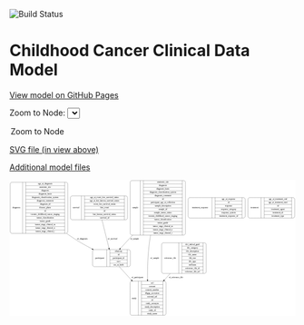 <link rel='stylesheet' href="assets/style.css">
<link rel='stylesheet' href="https://unpkg.com/leaflet@1.5.1/dist/leaflet.css" integrity="sha512-xwE/Az9zrjBIphAcBb3F6JVqxf46+CDLwfLMHloNu6KEQCAWi6HcDUbeOfBIptF7tcCzusKFjFw2yuvEpDL9wQ==" crossorigin="">
<script type="text/javascript" src="https://code.jquery.com/jquery-3.2.1.min.js"></script>
<script type="text/javascript"  src="https://unpkg.com/leaflet@1.5.1/dist/leaflet.js"></script>
<script type="text/javascript" src="assets/actions.js"></script>

![Build Status](https://github.com/CBIIT/c3d-model/actions/workflows/model-test-and-deploy.yml/badge.svg)

# Childhood Cancer Clinical Data Model

[View model on GitHub Pages](https://cbiit.github.io/c3d-model/)


Zoom to Node: <select id="node_select">
  <option value="">Zoom to Node</option>
</select>
<div id="model"></div>

<p>
<a href="./model-desc/c3d-model.svg">SVG file (in view above)</a>
<p>
<a href="./model-desc">Additional model files</a>
<div id='graph' style='display:off;'>
<svg width="1929pt" height="918pt"
 viewBox="0.00 0.00 1928.50 918.00" xmlns="http://www.w3.org/2000/svg" xmlns:xlink="http://www.w3.org/1999/xlink">
<g id="graph0" class="graph" transform="scale(1 1) rotate(0) translate(4 914)">
<title>Perl</title>
<polygon fill="#ffffff" stroke="transparent" points="-4,4 -4,-914 1924.5,-914 1924.5,4 -4,4"/>
<!-- study -->
<g id="node1" class="node">
<title>study</title>
<path fill="none" stroke="#000000" d="M821,-.5C821,-.5 1040,-.5 1040,-.5 1046,-.5 1052,-6.5 1052,-12.5 1052,-12.5 1052,-218.5 1052,-218.5 1052,-224.5 1046,-230.5 1040,-230.5 1040,-230.5 821,-230.5 821,-230.5 815,-230.5 809,-224.5 809,-218.5 809,-218.5 809,-12.5 809,-12.5 809,-6.5 815,-.5 821,-.5"/>
<text text-anchor="middle" x="837" y="-111.8" font-family="Times,serif" font-size="14.00" fill="#000000">study</text>
<polyline fill="none" stroke="#000000" points="865,-.5 865,-230.5 "/>
<text text-anchor="middle" x="875.5" y="-111.8" font-family="Times,serif" font-size="14.00" fill="#000000"> </text>
<polyline fill="none" stroke="#000000" points="886,-.5 886,-230.5 "/>
<text text-anchor="middle" x="958.5" y="-215.3" font-family="Times,serif" font-size="14.00" fill="#000000">acl</text>
<polyline fill="none" stroke="#000000" points="886,-207.5 1031,-207.5 "/>
<text text-anchor="middle" x="958.5" y="-192.3" font-family="Times,serif" font-size="14.00" fill="#000000">consent</text>
<polyline fill="none" stroke="#000000" points="886,-184.5 1031,-184.5 "/>
<text text-anchor="middle" x="958.5" y="-169.3" font-family="Times,serif" font-size="14.00" fill="#000000">consent_number</text>
<polyline fill="none" stroke="#000000" points="886,-161.5 1031,-161.5 "/>
<text text-anchor="middle" x="958.5" y="-146.3" font-family="Times,serif" font-size="14.00" fill="#000000">dbgap_accession</text>
<polyline fill="none" stroke="#000000" points="886,-138.5 1031,-138.5 "/>
<text text-anchor="middle" x="958.5" y="-123.3" font-family="Times,serif" font-size="14.00" fill="#000000">external_url</text>
<polyline fill="none" stroke="#000000" points="886,-115.5 1031,-115.5 "/>
<text text-anchor="middle" x="958.5" y="-100.3" font-family="Times,serif" font-size="14.00" fill="#000000">id</text>
<polyline fill="none" stroke="#000000" points="886,-92.5 1031,-92.5 "/>
<text text-anchor="middle" x="958.5" y="-77.3" font-family="Times,serif" font-size="14.00" fill="#000000">study_acronym</text>
<polyline fill="none" stroke="#000000" points="886,-69.5 1031,-69.5 "/>
<text text-anchor="middle" x="958.5" y="-54.3" font-family="Times,serif" font-size="14.00" fill="#000000">study_description</text>
<polyline fill="none" stroke="#000000" points="886,-46.5 1031,-46.5 "/>
<text text-anchor="middle" x="958.5" y="-31.3" font-family="Times,serif" font-size="14.00" fill="#000000">study_id</text>
<polyline fill="none" stroke="#000000" points="886,-23.5 1031,-23.5 "/>
<text text-anchor="middle" x="958.5" y="-8.3" font-family="Times,serif" font-size="14.00" fill="#000000">study_name</text>
<polyline fill="none" stroke="#000000" points="1031,-.5 1031,-230.5 "/>
<text text-anchor="middle" x="1041.5" y="-111.8" font-family="Times,serif" font-size="14.00" fill="#000000"> </text>
</g>
<!-- treatment_response -->
<g id="node2" class="node">
<title>treatment_response</title>
<path fill="none" stroke="#000000" d="M1213,-656.5C1213,-656.5 1574,-656.5 1574,-656.5 1580,-656.5 1586,-662.5 1586,-668.5 1586,-668.5 1586,-782.5 1586,-782.5 1586,-788.5 1580,-794.5 1574,-794.5 1574,-794.5 1213,-794.5 1213,-794.5 1207,-794.5 1201,-788.5 1201,-782.5 1201,-782.5 1201,-668.5 1201,-668.5 1201,-662.5 1207,-656.5 1213,-656.5"/>
<text text-anchor="middle" x="1281.5" y="-721.8" font-family="Times,serif" font-size="14.00" fill="#000000">treatment_response</text>
<polyline fill="none" stroke="#000000" points="1362,-656.5 1362,-794.5 "/>
<text text-anchor="middle" x="1372.5" y="-721.8" font-family="Times,serif" font-size="14.00" fill="#000000"> </text>
<polyline fill="none" stroke="#000000" points="1383,-656.5 1383,-794.5 "/>
<text text-anchor="middle" x="1474" y="-779.3" font-family="Times,serif" font-size="14.00" fill="#000000">age_at_response</text>
<polyline fill="none" stroke="#000000" points="1383,-771.5 1565,-771.5 "/>
<text text-anchor="middle" x="1474" y="-756.3" font-family="Times,serif" font-size="14.00" fill="#000000">id</text>
<polyline fill="none" stroke="#000000" points="1383,-748.5 1565,-748.5 "/>
<text text-anchor="middle" x="1474" y="-733.3" font-family="Times,serif" font-size="14.00" fill="#000000">response</text>
<polyline fill="none" stroke="#000000" points="1383,-725.5 1565,-725.5 "/>
<text text-anchor="middle" x="1474" y="-710.3" font-family="Times,serif" font-size="14.00" fill="#000000">response_category</text>
<polyline fill="none" stroke="#000000" points="1383,-702.5 1565,-702.5 "/>
<text text-anchor="middle" x="1474" y="-687.3" font-family="Times,serif" font-size="14.00" fill="#000000">response_system</text>
<polyline fill="none" stroke="#000000" points="1383,-679.5 1565,-679.5 "/>
<text text-anchor="middle" x="1474" y="-664.3" font-family="Times,serif" font-size="14.00" fill="#000000">treatment_response_id</text>
<polyline fill="none" stroke="#000000" points="1565,-656.5 1565,-794.5 "/>
<text text-anchor="middle" x="1575.5" y="-721.8" font-family="Times,serif" font-size="14.00" fill="#000000"> </text>
</g>
<!-- diagnosis -->
<g id="node3" class="node">
<title>diagnosis</title>
<path fill="none" stroke="#000000" d="M12,-553C12,-553 377,-553 377,-553 383,-553 389,-559 389,-565 389,-565 389,-886 389,-886 389,-892 383,-898 377,-898 377,-898 12,-898 12,-898 6,-898 0,-892 0,-886 0,-886 0,-565 0,-565 0,-559 6,-553 12,-553"/>
<text text-anchor="middle" x="42" y="-721.8" font-family="Times,serif" font-size="14.00" fill="#000000">diagnosis</text>
<polyline fill="none" stroke="#000000" points="84,-553 84,-898 "/>
<text text-anchor="middle" x="94.5" y="-721.8" font-family="Times,serif" font-size="14.00" fill="#000000"> </text>
<polyline fill="none" stroke="#000000" points="105,-553 105,-898 "/>
<text text-anchor="middle" x="236.5" y="-882.8" font-family="Times,serif" font-size="14.00" fill="#000000">age_at_diagnosis</text>
<polyline fill="none" stroke="#000000" points="105,-875 368,-875 "/>
<text text-anchor="middle" x="236.5" y="-859.8" font-family="Times,serif" font-size="14.00" fill="#000000">anatomic_site</text>
<polyline fill="none" stroke="#000000" points="105,-852 368,-852 "/>
<text text-anchor="middle" x="236.5" y="-836.8" font-family="Times,serif" font-size="14.00" fill="#000000">diagnosis</text>
<polyline fill="none" stroke="#000000" points="105,-829 368,-829 "/>
<text text-anchor="middle" x="236.5" y="-813.8" font-family="Times,serif" font-size="14.00" fill="#000000">diagnosis_basis</text>
<polyline fill="none" stroke="#000000" points="105,-806 368,-806 "/>
<text text-anchor="middle" x="236.5" y="-790.8" font-family="Times,serif" font-size="14.00" fill="#000000">diagnosis_classification_system</text>
<polyline fill="none" stroke="#000000" points="105,-783 368,-783 "/>
<text text-anchor="middle" x="236.5" y="-767.8" font-family="Times,serif" font-size="14.00" fill="#000000">diagnosis_comment</text>
<polyline fill="none" stroke="#000000" points="105,-760 368,-760 "/>
<text text-anchor="middle" x="236.5" y="-744.8" font-family="Times,serif" font-size="14.00" fill="#000000">diagnosis_id</text>
<polyline fill="none" stroke="#000000" points="105,-737 368,-737 "/>
<text text-anchor="middle" x="236.5" y="-721.8" font-family="Times,serif" font-size="14.00" fill="#000000">disease_phase</text>
<polyline fill="none" stroke="#000000" points="105,-714 368,-714 "/>
<text text-anchor="middle" x="236.5" y="-698.8" font-family="Times,serif" font-size="14.00" fill="#000000">id</text>
<polyline fill="none" stroke="#000000" points="105,-691 368,-691 "/>
<text text-anchor="middle" x="236.5" y="-675.8" font-family="Times,serif" font-size="14.00" fill="#000000">toronto_childhood_cancer_staging</text>
<polyline fill="none" stroke="#000000" points="105,-668 368,-668 "/>
<text text-anchor="middle" x="236.5" y="-652.8" font-family="Times,serif" font-size="14.00" fill="#000000">tumor_classification</text>
<polyline fill="none" stroke="#000000" points="105,-645 368,-645 "/>
<text text-anchor="middle" x="236.5" y="-629.8" font-family="Times,serif" font-size="14.00" fill="#000000">tumor_grade</text>
<polyline fill="none" stroke="#000000" points="105,-622 368,-622 "/>
<text text-anchor="middle" x="236.5" y="-606.8" font-family="Times,serif" font-size="14.00" fill="#000000">tumor_stage_clinical_m</text>
<polyline fill="none" stroke="#000000" points="105,-599 368,-599 "/>
<text text-anchor="middle" x="236.5" y="-583.8" font-family="Times,serif" font-size="14.00" fill="#000000">tumor_stage_clinical_n</text>
<polyline fill="none" stroke="#000000" points="105,-576 368,-576 "/>
<text text-anchor="middle" x="236.5" y="-560.8" font-family="Times,serif" font-size="14.00" fill="#000000">tumor_stage_clinical_t</text>
<polyline fill="none" stroke="#000000" points="368,-553 368,-898 "/>
<text text-anchor="middle" x="378.5" y="-721.8" font-family="Times,serif" font-size="14.00" fill="#000000"> </text>
</g>
<!-- participant -->
<g id="node4" class="node">
<title>participant</title>
<path fill="none" stroke="#000000" d="M568,-328.5C568,-328.5 799,-328.5 799,-328.5 805,-328.5 811,-334.5 811,-340.5 811,-340.5 811,-431.5 811,-431.5 811,-437.5 805,-443.5 799,-443.5 799,-443.5 568,-443.5 568,-443.5 562,-443.5 556,-437.5 556,-431.5 556,-431.5 556,-340.5 556,-340.5 556,-334.5 562,-328.5 568,-328.5"/>
<text text-anchor="middle" x="604" y="-382.3" font-family="Times,serif" font-size="14.00" fill="#000000">participant</text>
<polyline fill="none" stroke="#000000" points="652,-328.5 652,-443.5 "/>
<text text-anchor="middle" x="662.5" y="-382.3" font-family="Times,serif" font-size="14.00" fill="#000000"> </text>
<polyline fill="none" stroke="#000000" points="673,-328.5 673,-443.5 "/>
<text text-anchor="middle" x="731.5" y="-428.3" font-family="Times,serif" font-size="14.00" fill="#000000">ethnicity</text>
<polyline fill="none" stroke="#000000" points="673,-420.5 790,-420.5 "/>
<text text-anchor="middle" x="731.5" y="-405.3" font-family="Times,serif" font-size="14.00" fill="#000000">id</text>
<polyline fill="none" stroke="#000000" points="673,-397.5 790,-397.5 "/>
<text text-anchor="middle" x="731.5" y="-382.3" font-family="Times,serif" font-size="14.00" fill="#000000">participant_id</text>
<polyline fill="none" stroke="#000000" points="673,-374.5 790,-374.5 "/>
<text text-anchor="middle" x="731.5" y="-359.3" font-family="Times,serif" font-size="14.00" fill="#000000">race</text>
<polyline fill="none" stroke="#000000" points="673,-351.5 790,-351.5 "/>
<text text-anchor="middle" x="731.5" y="-336.3" font-family="Times,serif" font-size="14.00" fill="#000000">sex_at_birth</text>
<polyline fill="none" stroke="#000000" points="790,-328.5 790,-443.5 "/>
<text text-anchor="middle" x="800.5" y="-382.3" font-family="Times,serif" font-size="14.00" fill="#000000"> </text>
</g>
<!-- diagnosis&#45;&gt;participant -->
<g id="edge3" class="edge">
<title>diagnosis&#45;&gt;participant</title>
<path fill="none" stroke="#000000" d="M381.1682,-552.9394C386.6128,-548.847 392.0626,-544.8586 397.5,-541 445.9451,-506.6212 502.8628,-474.3262 553.1121,-448.2065"/>
<polygon fill="#000000" stroke="#000000" points="554.8099,-451.2689 562.0879,-443.5693 551.597,-445.0498 554.8099,-451.2689"/>
<text text-anchor="middle" x="487" y="-511.8" font-family="Times,serif" font-size="14.00" fill="#000000">of_diagnosis</text>
</g>
<!-- participant&#45;&gt;study -->
<g id="edge5" class="edge">
<title>participant&#45;&gt;study</title>
<path fill="none" stroke="#000000" d="M736.1847,-328.3027C760.2538,-301.9437 789.7429,-269.6489 818.4056,-238.2592"/>
<polygon fill="#000000" stroke="#000000" points="821.1216,-240.4755 825.28,-230.7308 815.9524,-235.7553 821.1216,-240.4755"/>
<text text-anchor="middle" x="858" y="-252.8" font-family="Times,serif" font-size="14.00" fill="#000000">of_participant</text>
</g>
<!-- sample -->
<g id="node5" class="node">
<title>sample</title>
<path fill="none" stroke="#000000" d="M822,-541.5C822,-541.5 1171,-541.5 1171,-541.5 1177,-541.5 1183,-547.5 1183,-553.5 1183,-553.5 1183,-897.5 1183,-897.5 1183,-903.5 1177,-909.5 1171,-909.5 1171,-909.5 822,-909.5 822,-909.5 816,-909.5 810,-903.5 810,-897.5 810,-897.5 810,-553.5 810,-553.5 810,-547.5 816,-541.5 822,-541.5"/>
<text text-anchor="middle" x="844" y="-721.8" font-family="Times,serif" font-size="14.00" fill="#000000">sample</text>
<polyline fill="none" stroke="#000000" points="878,-541.5 878,-909.5 "/>
<text text-anchor="middle" x="888.5" y="-721.8" font-family="Times,serif" font-size="14.00" fill="#000000"> </text>
<polyline fill="none" stroke="#000000" points="899,-541.5 899,-909.5 "/>
<text text-anchor="middle" x="1030.5" y="-894.3" font-family="Times,serif" font-size="14.00" fill="#000000">anatomic_site</text>
<polyline fill="none" stroke="#000000" points="899,-886.5 1162,-886.5 "/>
<text text-anchor="middle" x="1030.5" y="-871.3" font-family="Times,serif" font-size="14.00" fill="#000000">diagnosis</text>
<polyline fill="none" stroke="#000000" points="899,-863.5 1162,-863.5 "/>
<text text-anchor="middle" x="1030.5" y="-848.3" font-family="Times,serif" font-size="14.00" fill="#000000">diagnosis_basis</text>
<polyline fill="none" stroke="#000000" points="899,-840.5 1162,-840.5 "/>
<text text-anchor="middle" x="1030.5" y="-825.3" font-family="Times,serif" font-size="14.00" fill="#000000">diagnosis_classification_system</text>
<polyline fill="none" stroke="#000000" points="899,-817.5 1162,-817.5 "/>
<text text-anchor="middle" x="1030.5" y="-802.3" font-family="Times,serif" font-size="14.00" fill="#000000">diagnosis_comment</text>
<polyline fill="none" stroke="#000000" points="899,-794.5 1162,-794.5 "/>
<text text-anchor="middle" x="1030.5" y="-779.3" font-family="Times,serif" font-size="14.00" fill="#000000">id</text>
<polyline fill="none" stroke="#000000" points="899,-771.5 1162,-771.5 "/>
<text text-anchor="middle" x="1030.5" y="-756.3" font-family="Times,serif" font-size="14.00" fill="#000000">participant_age_at_collection</text>
<polyline fill="none" stroke="#000000" points="899,-748.5 1162,-748.5 "/>
<text text-anchor="middle" x="1030.5" y="-733.3" font-family="Times,serif" font-size="14.00" fill="#000000">sample_description</text>
<polyline fill="none" stroke="#000000" points="899,-725.5 1162,-725.5 "/>
<text text-anchor="middle" x="1030.5" y="-710.3" font-family="Times,serif" font-size="14.00" fill="#000000">sample_id</text>
<polyline fill="none" stroke="#000000" points="899,-702.5 1162,-702.5 "/>
<text text-anchor="middle" x="1030.5" y="-687.3" font-family="Times,serif" font-size="14.00" fill="#000000">sample_tumor_status</text>
<polyline fill="none" stroke="#000000" points="899,-679.5 1162,-679.5 "/>
<text text-anchor="middle" x="1030.5" y="-664.3" font-family="Times,serif" font-size="14.00" fill="#000000">toronto_childhood_cancer_staging</text>
<polyline fill="none" stroke="#000000" points="899,-656.5 1162,-656.5 "/>
<text text-anchor="middle" x="1030.5" y="-641.3" font-family="Times,serif" font-size="14.00" fill="#000000">tumor_classification</text>
<polyline fill="none" stroke="#000000" points="899,-633.5 1162,-633.5 "/>
<text text-anchor="middle" x="1030.5" y="-618.3" font-family="Times,serif" font-size="14.00" fill="#000000">tumor_grade</text>
<polyline fill="none" stroke="#000000" points="899,-610.5 1162,-610.5 "/>
<text text-anchor="middle" x="1030.5" y="-595.3" font-family="Times,serif" font-size="14.00" fill="#000000">tumor_stage_clinical_m</text>
<polyline fill="none" stroke="#000000" points="899,-587.5 1162,-587.5 "/>
<text text-anchor="middle" x="1030.5" y="-572.3" font-family="Times,serif" font-size="14.00" fill="#000000">tumor_stage_clinical_n</text>
<polyline fill="none" stroke="#000000" points="899,-564.5 1162,-564.5 "/>
<text text-anchor="middle" x="1030.5" y="-549.3" font-family="Times,serif" font-size="14.00" fill="#000000">tumor_stage_clinical_t</text>
<polyline fill="none" stroke="#000000" points="1162,-541.5 1162,-909.5 "/>
<text text-anchor="middle" x="1172.5" y="-721.8" font-family="Times,serif" font-size="14.00" fill="#000000"> </text>
</g>
<!-- sample&#45;&gt;study -->
<g id="edge2" class="edge">
<title>sample&#45;&gt;study</title>
<path fill="none" stroke="#000000" d="M947.9878,-541.404C944.6299,-524.1169 941.7075,-506.787 939.5,-490 928.6482,-407.4769 926.3973,-313.8679 926.8597,-240.8816"/>
<polygon fill="#000000" stroke="#000000" points="930.3608,-240.7513 926.9424,-230.7231 923.361,-240.6943 930.3608,-240.7513"/>
<text text-anchor="middle" x="976" y="-382.3" font-family="Times,serif" font-size="14.00" fill="#000000">of_sample</text>
</g>
<!-- sample&#45;&gt;participant -->
<g id="edge1" class="edge">
<title>sample&#45;&gt;participant</title>
<path fill="none" stroke="#000000" d="M826.7178,-541.3433C796.8951,-508.9957 767.7204,-477.3509 743.5673,-451.1529"/>
<polygon fill="#000000" stroke="#000000" points="745.9173,-448.5383 736.5657,-443.5585 740.7708,-453.2831 745.9173,-448.5383"/>
<text text-anchor="middle" x="840" y="-511.8" font-family="Times,serif" font-size="14.00" fill="#000000">of_sample</text>
</g>
<!-- reference_file -->
<g id="node6" class="node">
<title>reference_file</title>
<path fill="none" stroke="#000000" d="M1034,-282.5C1034,-282.5 1311,-282.5 1311,-282.5 1317,-282.5 1323,-288.5 1323,-294.5 1323,-294.5 1323,-477.5 1323,-477.5 1323,-483.5 1317,-489.5 1311,-489.5 1311,-489.5 1034,-489.5 1034,-489.5 1028,-489.5 1022,-483.5 1022,-477.5 1022,-477.5 1022,-294.5 1022,-294.5 1022,-288.5 1028,-282.5 1034,-282.5"/>
<text text-anchor="middle" x="1080" y="-382.3" font-family="Times,serif" font-size="14.00" fill="#000000">reference_file</text>
<polyline fill="none" stroke="#000000" points="1138,-282.5 1138,-489.5 "/>
<text text-anchor="middle" x="1148.5" y="-382.3" font-family="Times,serif" font-size="14.00" fill="#000000"> </text>
<polyline fill="none" stroke="#000000" points="1159,-282.5 1159,-489.5 "/>
<text text-anchor="middle" x="1230.5" y="-474.3" font-family="Times,serif" font-size="14.00" fill="#000000">dcf_indexd_guid</text>
<polyline fill="none" stroke="#000000" points="1159,-466.5 1302,-466.5 "/>
<text text-anchor="middle" x="1230.5" y="-451.3" font-family="Times,serif" font-size="14.00" fill="#000000">file_category</text>
<polyline fill="none" stroke="#000000" points="1159,-443.5 1302,-443.5 "/>
<text text-anchor="middle" x="1230.5" y="-428.3" font-family="Times,serif" font-size="14.00" fill="#000000">file_description</text>
<polyline fill="none" stroke="#000000" points="1159,-420.5 1302,-420.5 "/>
<text text-anchor="middle" x="1230.5" y="-405.3" font-family="Times,serif" font-size="14.00" fill="#000000">file_name</text>
<polyline fill="none" stroke="#000000" points="1159,-397.5 1302,-397.5 "/>
<text text-anchor="middle" x="1230.5" y="-382.3" font-family="Times,serif" font-size="14.00" fill="#000000">file_size</text>
<polyline fill="none" stroke="#000000" points="1159,-374.5 1302,-374.5 "/>
<text text-anchor="middle" x="1230.5" y="-359.3" font-family="Times,serif" font-size="14.00" fill="#000000">file_type</text>
<polyline fill="none" stroke="#000000" points="1159,-351.5 1302,-351.5 "/>
<text text-anchor="middle" x="1230.5" y="-336.3" font-family="Times,serif" font-size="14.00" fill="#000000">md5sum</text>
<polyline fill="none" stroke="#000000" points="1159,-328.5 1302,-328.5 "/>
<text text-anchor="middle" x="1230.5" y="-313.3" font-family="Times,serif" font-size="14.00" fill="#000000">reference_file_id</text>
<polyline fill="none" stroke="#000000" points="1159,-305.5 1302,-305.5 "/>
<text text-anchor="middle" x="1230.5" y="-290.3" font-family="Times,serif" font-size="14.00" fill="#000000">reference_file_url</text>
<polyline fill="none" stroke="#000000" points="1302,-282.5 1302,-489.5 "/>
<text text-anchor="middle" x="1312.5" y="-382.3" font-family="Times,serif" font-size="14.00" fill="#000000"> </text>
</g>
<!-- reference_file&#45;&gt;study -->
<g id="edge6" class="edge">
<title>reference_file&#45;&gt;study</title>
<path fill="none" stroke="#000000" d="M1079.6286,-282.1912C1066.8024,-267.8545 1053.5298,-253.0188 1040.4317,-238.3781"/>
<polygon fill="#000000" stroke="#000000" points="1042.8774,-235.8626 1033.6013,-230.7434 1037.6604,-240.5299 1042.8774,-235.8626"/>
<text text-anchor="middle" x="1119" y="-252.8" font-family="Times,serif" font-size="14.00" fill="#000000">of_reference_file</text>
</g>
<!-- treatment -->
<g id="node7" class="node">
<title>treatment</title>
<path fill="none" stroke="#000000" d="M1616.5,-656.5C1616.5,-656.5 1908.5,-656.5 1908.5,-656.5 1914.5,-656.5 1920.5,-662.5 1920.5,-668.5 1920.5,-668.5 1920.5,-782.5 1920.5,-782.5 1920.5,-788.5 1914.5,-794.5 1908.5,-794.5 1908.5,-794.5 1616.5,-794.5 1616.5,-794.5 1610.5,-794.5 1604.5,-788.5 1604.5,-782.5 1604.5,-782.5 1604.5,-668.5 1604.5,-668.5 1604.5,-662.5 1610.5,-656.5 1616.5,-656.5"/>
<text text-anchor="middle" x="1649" y="-721.8" font-family="Times,serif" font-size="14.00" fill="#000000">treatment</text>
<polyline fill="none" stroke="#000000" points="1693.5,-656.5 1693.5,-794.5 "/>
<text text-anchor="middle" x="1704" y="-721.8" font-family="Times,serif" font-size="14.00" fill="#000000"> </text>
<polyline fill="none" stroke="#000000" points="1714.5,-656.5 1714.5,-794.5 "/>
<text text-anchor="middle" x="1807" y="-779.3" font-family="Times,serif" font-size="14.00" fill="#000000">age_at_treatment_end</text>
<polyline fill="none" stroke="#000000" points="1714.5,-771.5 1899.5,-771.5 "/>
<text text-anchor="middle" x="1807" y="-756.3" font-family="Times,serif" font-size="14.00" fill="#000000">age_at_treatment_start</text>
<polyline fill="none" stroke="#000000" points="1714.5,-748.5 1899.5,-748.5 "/>
<text text-anchor="middle" x="1807" y="-733.3" font-family="Times,serif" font-size="14.00" fill="#000000">id</text>
<polyline fill="none" stroke="#000000" points="1714.5,-725.5 1899.5,-725.5 "/>
<text text-anchor="middle" x="1807" y="-710.3" font-family="Times,serif" font-size="14.00" fill="#000000">treatment_agent</text>
<polyline fill="none" stroke="#000000" points="1714.5,-702.5 1899.5,-702.5 "/>
<text text-anchor="middle" x="1807" y="-687.3" font-family="Times,serif" font-size="14.00" fill="#000000">treatment_id</text>
<polyline fill="none" stroke="#000000" points="1714.5,-679.5 1899.5,-679.5 "/>
<text text-anchor="middle" x="1807" y="-664.3" font-family="Times,serif" font-size="14.00" fill="#000000">treatment_type</text>
<polyline fill="none" stroke="#000000" points="1899.5,-656.5 1899.5,-794.5 "/>
<text text-anchor="middle" x="1910" y="-721.8" font-family="Times,serif" font-size="14.00" fill="#000000"> </text>
</g>
<!-- survival -->
<g id="node8" class="node">
<title>survival</title>
<path fill="none" stroke="#000000" d="M419,-645C419,-645 780,-645 780,-645 786,-645 792,-651 792,-657 792,-657 792,-794 792,-794 792,-800 786,-806 780,-806 780,-806 419,-806 419,-806 413,-806 407,-800 407,-794 407,-794 407,-657 407,-657 407,-651 413,-645 419,-645"/>
<text text-anchor="middle" x="444" y="-721.8" font-family="Times,serif" font-size="14.00" fill="#000000">survival</text>
<polyline fill="none" stroke="#000000" points="481,-645 481,-806 "/>
<text text-anchor="middle" x="491.5" y="-721.8" font-family="Times,serif" font-size="14.00" fill="#000000"> </text>
<polyline fill="none" stroke="#000000" points="502,-645 502,-806 "/>
<text text-anchor="middle" x="636.5" y="-790.8" font-family="Times,serif" font-size="14.00" fill="#000000">age_at_event_free_survival_status</text>
<polyline fill="none" stroke="#000000" points="502,-783 771,-783 "/>
<text text-anchor="middle" x="636.5" y="-767.8" font-family="Times,serif" font-size="14.00" fill="#000000">age_at_last_known_survival_status</text>
<polyline fill="none" stroke="#000000" points="502,-760 771,-760 "/>
<text text-anchor="middle" x="636.5" y="-744.8" font-family="Times,serif" font-size="14.00" fill="#000000">event_free_survival_status</text>
<polyline fill="none" stroke="#000000" points="502,-737 771,-737 "/>
<text text-anchor="middle" x="636.5" y="-721.8" font-family="Times,serif" font-size="14.00" fill="#000000">first_event</text>
<polyline fill="none" stroke="#000000" points="502,-714 771,-714 "/>
<text text-anchor="middle" x="636.5" y="-698.8" font-family="Times,serif" font-size="14.00" fill="#000000">id</text>
<polyline fill="none" stroke="#000000" points="502,-691 771,-691 "/>
<text text-anchor="middle" x="636.5" y="-675.8" font-family="Times,serif" font-size="14.00" fill="#000000">last_known_survival_status</text>
<polyline fill="none" stroke="#000000" points="502,-668 771,-668 "/>
<text text-anchor="middle" x="636.5" y="-652.8" font-family="Times,serif" font-size="14.00" fill="#000000">survival_id</text>
<polyline fill="none" stroke="#000000" points="771,-645 771,-806 "/>
<text text-anchor="middle" x="781.5" y="-721.8" font-family="Times,serif" font-size="14.00" fill="#000000"> </text>
</g>
<!-- survival&#45;&gt;participant -->
<g id="edge4" class="edge">
<title>survival&#45;&gt;participant</title>
<path fill="none" stroke="#000000" d="M619.5134,-644.6126C633.9263,-586.3602 653.1501,-508.6641 666.7529,-453.6862"/>
<polygon fill="#000000" stroke="#000000" points="670.2207,-454.2427 669.225,-443.6948 663.4256,-452.5614 670.2207,-454.2427"/>
<text text-anchor="middle" x="691" y="-511.8" font-family="Times,serif" font-size="14.00" fill="#000000">of_survival</text>
</g>
</g>
</svg>
</div>
